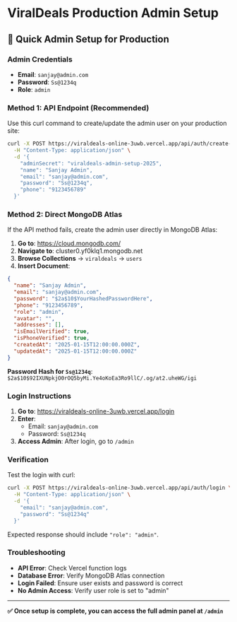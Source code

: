 # ViralDeals Production Admin Setup

## 🚀 Quick Admin Setup for Production

### **Admin Credentials**
- **Email**: `sanjay@admin.com`
- **Password**: `Ss@1234q`
- **Role**: `admin`

### **Method 1: API Endpoint (Recommended)**

Use this curl command to create/update the admin user on your production site:

```bash
curl -X POST https://viraldeals-online-3uwb.vercel.app/api/auth/create-admin \
  -H "Content-Type: application/json" \
  -d '{
    "adminSecret": "viraldeals-admin-setup-2025",
    "name": "Sanjay Admin",
    "email": "sanjay@admin.com",
    "password": "Ss@1234q",
    "phone": "9123456789"
  }'
```

### **Method 2: Direct MongoDB Atlas**

If the API method fails, create the admin user directly in MongoDB Atlas:

1. **Go to**: https://cloud.mongodb.com/
2. **Navigate to**: cluster0.yf0klq1.mongodb.net
3. **Browse Collections** → `viraldeals` → `users`
4. **Insert Document**:

```json
{
  "name": "Sanjay Admin",
  "email": "sanjay@admin.com",
  "password": "$2a$10$YourHashedPasswordHere",
  "phone": "9123456789",
  "role": "admin",
  "avatar": "",
  "addresses": [],
  "isEmailVerified": true,
  "isPhoneVerified": true,
  "createdAt": "2025-01-15T12:00:00.000Z",
  "updatedAt": "2025-01-15T12:00:00.000Z"
}
```

**Password Hash for `Ss@1234q`**: `$2a$10$92IXUNpkjO0rOQ5byMi.Ye4oKoEa3Ro9llC/.og/at2.uheWG/igi`

### **Login Instructions**

1. **Go to**: https://viraldeals-online-3uwb.vercel.app/login
2. **Enter**:
   - Email: `sanjay@admin.com`
   - Password: `Ss@1234q`
3. **Access Admin**: After login, go to `/admin`

### **Verification**

Test the login with curl:

```bash
curl -X POST https://viraldeals-online-3uwb.vercel.app/api/auth/login \
  -H "Content-Type: application/json" \
  -d '{
    "email": "sanjay@admin.com",
    "password": "Ss@1234q"
  }'
```

Expected response should include `"role": "admin"`.

### **Troubleshooting**

- **API Error**: Check Vercel function logs
- **Database Error**: Verify MongoDB Atlas connection
- **Login Failed**: Ensure user exists and password is correct
- **No Admin Access**: Verify user role is set to "admin"

---

**✅ Once setup is complete, you can access the full admin panel at `/admin`**
